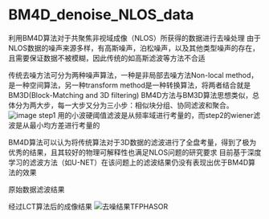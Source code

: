 # BM4D_denoise_NLOS_data
利用BM4D算法对于共聚焦非视域成像（NLOS）所获得的数据进行去噪处理
由于NLOS数据的噪声来源多样，有高斯噪声，泊松噪声，以及其他类型噪声的存在，且需要保证数据不被模糊，因此传统的如高斯滤波等方法不合适

传统去噪方法可分为两种噪声算法，一种是非局部去噪方法Non-local method，是一种空间算法，另一种transform method是一种转换算法，将两者结合就是BM3D(Block-Matching and 3D filtering)
BM4D方法与BM3D算法思想类似，总体分为两大步，每一大步又分为三小步：相似块分组、协同滤波和聚合。
![image](https://github.com/Dingyi-Ji/BM4D_denoise_NLOS_data/assets/59365251/cf3ceab2-3bb3-4fb0-a20d-6144aee56a26)
step1 用的小波硬阈值滤波是从频率域进行考量的，而step2的wiener滤波是从最小均方差进行考量的

BM4D算法可以认为将传统算法对于3D数据的滤波进行了全盘考量，得到了极为优秀的结果，且其较好的物理可解释性也满足NLOS问题的研究要求
目前基于深度学习的滤波方法（如U-NET）在该问题上的滤波结果仍没有表现出优于BM4D算法的效果

原始数据滤波结果


经过LCT算法后的成像结果
![去噪结果TFPHASOR](https://github.com/Dingyi-Ji/BM4D_denoise_NLOS_data/assets/59365251/ed6e97cb-6fe9-48d0-9e5f-6b27072ba09f)
